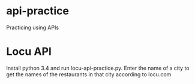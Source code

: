 # api-practice
Practicing using APIs

# Locu API
Install python 3.4 and run locu-api-practice.py. Enter the name of a city
to get the names of the restaurants in that city according to locu.com
